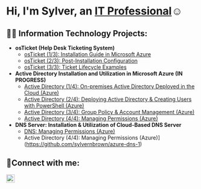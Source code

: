 <h1>Hi, I'm Sylver, an <a href="https://linkedin.com/in/Josh">IT Professional</a>☺</h1>

<h2>👨‍💻 Information Technology Projects:</h2>

- <b>osTicket (Help Desk Ticketing System)</b>
  - [osTicket (1/3): Installation Guide in Microsoft Azure](https://github.com/sylvernbrown/osticket-prereqs)
  - [osTicket (2/3): Post-Installation Configuration](https://github.com/sylvernbrown/osticket-post-installation-config)
  - [osTicket (3/3): Ticket Lifecycle Examples](https://github.com/sylvernbrown/osticket-lifestyle-ex)
- <b>Active Directory Installation and Utilization in Microsoft Azure (IN PROGRESS)</b>
  - [Active Directory (1/4): On-premises Active Directory Deployed in the Cloud (Azure)](https://github.com/sylvernbrown/azure-ad-1)
  - [Active Directory (2/4): Deploying Active Directory & Creating Users with PowerShell (Azure)](https://github.com/sylvernbrown/azure-ad-2)
  - [Active Directory (3/4): Group Policy & Account Management (Azure)](https://github.com/sylvernbrown/azure-ad-3)
  - [Active Directory (4/4): Managing Permissions (Azure)](https://github.com/sylvernbrown/azure-ad-4)
- <b>DNS Server: Installation & Utilization of Cloud-Based DNS Server</b>
  - [DNS: Managing Permissions (Azure)](https://github.com/sylvernbrown/azure-dns-1)
  - Active Directory (4/4): Managing Permissions (Azure)](https://github.com/sylvernbrown/azure-dns-1)
<h2>🤳Connect with me:</h2>

[<img align="left" alt="Josh | LinkedIn" width="22px" src="https://cdn.jsdelivr.net/npm/simple-icons@v3/icons/linkedin.svg" />][linkedin]

[linkedin]: https://linkedin.com/in/Josh
